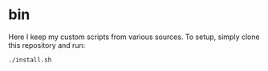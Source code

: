 bin
===

Here I keep my custom scripts from various sources.
To setup, simply clone this repository and run:

````bash
./install.sh
````
